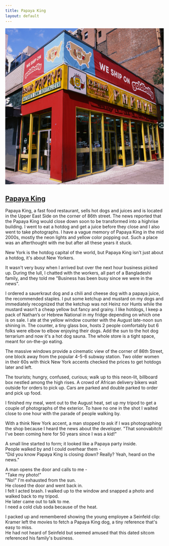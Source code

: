 ```yaml
---
title: Papaya King
layout: default
---
```

<div class="col-md-9 col-md-offset-3">
	<div class="projects">
		<div class="project-item">
			<a href="img/papayaking/1.jpg" data-lightbox="img">
				<img src="img/papayaking/1.jpg" alt="">
			</a>
			<h2 class="title">
			<a href="javascript:void(0);" name="#childhood">Papaya King</a>
			</h2>
			<p>
<!-- I stopped by the Papaya King on 86th in the Upper East side today (August 27, 2022) because I read some news that they will close down soon. The new owner wants to demolish the building so I wanted to get one last hot dog.  -->

Papaya King, a fast food restaurant, sells hot dogs and juices and is located in the Upper East Side on the corner of 86th street. 
The news reported that the Papaya King would close down soon to be transformed into a highrise building. 
I went to eat a hotdog and get a juice before they close and I also went to take photographs. 
I have a vague memory of Papaya King in the mid 2000s, mostly the neon lights and yellow color popping out.
Such a place was an afterthought with me but after all these years it stuck. 

New York is the hotdog capital of the world, but Papaya King isn't just about a hotdog, it's about New Yorkers.
</p>
<p>
It wasn't very busy when I arrived but over the next hour business picked up. 
During the lull, I chatted with the workers, all part of a Bangladeshi family, and they told me
"Business has been busy since we were in the news". 

</p>
<p>
I ordered a sauerkraut dog and a chili and cheese dog with a papaya juice, the recommended staples. 
I put some ketchup and mustard on my dogs and immediately recognized that the ketchup was not Heinz nor Hunts while the mustard wasn’t a cheap yellow but fancy and grainy. 
I like hotdogs, I keep a pack of Nathan’s or Hebrew National in my fridge depending on which one is on sale. 
I ate at the yellow window counter with the August late-noon sun shining in. 
The counter, a tiny glass box, hosts 2 people comfortably but 6 folks were elbow to elbow enjoying their dogs.  
Add the sun to the hot dog terrarium and now it's a hot dog sauna. 
The whole store is a tight space, meant for on-the-go eating. 
</p>
<p>
The massive windows provide a cinematic view of the corner of 86th Street, one block away from the popular 4-5-6 subway station.  
Two older women in their 60s with thick New York accents checked the prices to get hotdogs later and left.  
 
The tourists; hungry, confused, curious; walk up to this neon-lit, billboard box nestled among the high rises. 
A crowd of African delivery bikers wait outside for orders to pick up. 
Cars are parked and double parked to order and pick up food.

</p>
<p>

I finished my meal, went out to the August heat, set up my tripod to get a couple of photographs of the exterior. 
To have no one in the shot I waited close to one hour with the parade of people walking by.
</p>
<p>
With a think New York accent, a man stopped to ask if I was photographing the shop because I heard the news about the developer.
"That sonovabitch! I've been coming here for 50 years since I was a kid!"

</p> 
<p>
A small line started to form; it looked like a Papaya party inside.  <br/>
People walked by and I could overhear them - <br/>
"Did you know Papaya King is closing down? Really? Yeah, heard on the news."
</p>
<p>
A man opens the door and calls to me - <br/>
"Take my photo!" <br/>
"No!" I'm exhausted from the sun. <br/>
He closed the door and went back in. <br/>
I felt I acted brash. I walked up to the window and snapped a photo and walked back to my tripod. <br/>
He later came out to talk to me. <br/>
I need a cold club soda because of the heat.
</p>
<p>
I packed up and remembered showing the young employee a Seinfeld clip: Kramer left the movies to fetch a Papaya King dog, a tiny reference that's easy to miss. <br/>
He had not heard of Seinfeld but seemed amused that this dated sitcom referenced his family's business. <br/>
<!-- Like Kramer and the rest of New York, I share the desire of the Papaya King. -->
</p>

<p>
 <!-- It's hard to say whether New York influences Papaya King or if Papaya King shapes New York(ers), but I can see they need each other. -->
<!-- New Yorkers came to grab one last hotdog and a juice.  -->
<!-- Everyone came in to get one last taste, smell, and view of the famed, local staple.  -->
</p>
		</div>
	</div>
</div>
